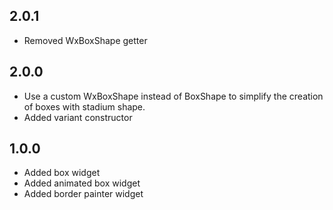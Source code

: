 ## 2.0.1

* Removed WxBoxShape getter

## 2.0.0

* Use a custom WxBoxShape instead of BoxShape to simplify the creation of boxes with stadium shape.
* Added variant constructor

## 1.0.0

* Added box widget
* Added animated box widget
* Added border painter widget
